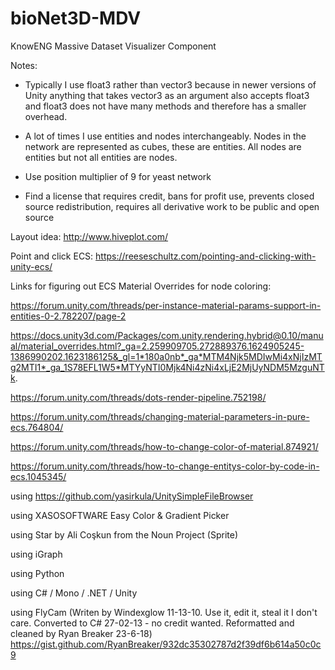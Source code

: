 # bioNet3D-MDV
KnowENG Massive Dataset Visualizer Component

Notes:

- Typically I use float3 rather than vector3 because in newer versions of Unity 
anything that takes vector3 as an argument also accepts float3 and float3 does
not have many methods and therefore has a smaller overhead.

- A lot of times I use entities and nodes interchangeably. Nodes in the network are
represented as cubes, these are entities. All nodes are entities but not all entities are nodes.

- Use position multiplier of 9 for yeast network

- Find a license that requires credit, bans for profit use, prevents closed source redistribution, requires all derivative work to be public and open source


Layout idea: http://www.hiveplot.com/


Point and click ECS: https://reeseschultz.com/pointing-and-clicking-with-unity-ecs/


Links for figuring out ECS Material Overrides for node coloring:

https://forum.unity.com/threads/per-instance-material-params-support-in-entities-0-2.782207/page-2

https://docs.unity3d.com/Packages/com.unity.rendering.hybrid@0.10/manual/material_overrides.html?_ga=2.259909705.272889376.1624905245-1386990202.1623186125&_gl=1*180a0nb*_ga*MTM4Njk5MDIwMi4xNjIzMTg2MTI1*_ga_1S78EFL1W5*MTYyNTI0Mjk4Ni4zNi4xLjE2MjUyNDM5MzguNTk.

https://forum.unity.com/threads/dots-render-pipeline.752198/

https://forum.unity.com/threads/changing-material-parameters-in-pure-ecs.764804/

https://forum.unity.com/threads/how-to-change-color-of-material.874921/

https://forum.unity.com/threads/how-to-change-entitys-color-by-code-in-ecs.1045345/


using https://github.com/yasirkula/UnitySimpleFileBrowser

using XASOSOFTWARE Easy Color & Gradient Picker

using Star by Ali Coşkun from the Noun Project (Sprite)

using iGraph

using Python

using C# / Mono / .NET / Unity

using FlyCam (Writen by Windexglow 11-13-10.  Use it, edit it, steal it I don't care.
    Converted to C# 27-02-13 - no credit wanted.
    Reformatted and cleaned by Ryan Breaker 23-6-18) 
    https://gist.github.com/RyanBreaker/932dc35302787d2f39df6b614a50c0c9
